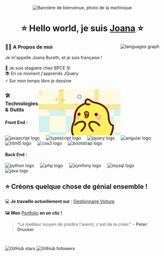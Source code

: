 <div align="center">
  <img height="150" src="bannière_martinique.jpg" alt="Bannière de bienvenue, photo de la martinique" />
</div>

###

<h1 align="center">⭐ Hello world, je suis
    <a href="https://devjoanabureth.github.io/Portfolio/">Joana</a> ⭐</h1>

###

<img align="right" src="https://github-readme-stats.vercel.app/api/top-langs?username=devjoanabureth&locale=en&hide_title=false&layout=compact&card_width=320&langs_count=5&theme=dracula&hide_border=false" height="150" alt="languages graph"  />
<h3 align="left">👩‍💻  A Propos de moi</h3>
<p align="left">Je m'appelle Joana Bureth, et je suis française !<br><br>
  🔭 Je suis stagiaire chez BPCE SI<br>
  📚 En ce moment j'apprends JQuery<br>
  ⚡ Sur mon temps libre je dessine
</p>
<a href="https://devjoanabureth.github.io/Portfolio/">
  <img align="right" height="150" src="giphy.webp"
    alt="Piu Piu du cartoon coréen 'Molang' heureux, avec des étoiles dans les yeux"  />
</a>

###

<h3 align="left">🛠 Technologies & Outils</h3>

###

<div align="left">
  <h4>Front End :</h4>
  <p>
    <img src="https://cdn.jsdelivr.net/gh/devicons/devicon/icons/javascript/javascript-original.svg" height="30" alt="javascript logo"  />
    <img width="12" />
    <img src="https://cdn.jsdelivr.net/gh/devicons/devicon/icons/typescript/typescript-original.svg" height="30" alt="typescript logo"  />
    <img width="12" />
    <img src="https://cdn.jsdelivr.net/gh/devicons/devicon/icons/jquery/jquery-original.svg" height="30" alt="jquery logo"  />
    <img width="12" />
    <img src="https://cdn.jsdelivr.net/gh/devicons/devicon/icons/angular/angular-original.svg" height="30" alt="angular logo"  />
    <img width="12" />
    <img src="https://cdn.jsdelivr.net/gh/devicons/devicon/icons/html5/html5-original.svg" height="30" alt="html5 logo"  />
    <img width="12" />
    <img src="https://cdn.jsdelivr.net/gh/devicons/devicon/icons/css3/css3-original.svg" height="30" alt="css3 logo"  />
    <img width="12" />
    <img src="https://cdn.jsdelivr.net/gh/devicons/devicon/icons/bootstrap/bootstrap-original.svg" height="30" alt="bootstrap logo"  />
    <img width="12" />
  </p>
  <h4>Back End :</h4>
  <p>
    <img src="https://cdn.jsdelivr.net/gh/devicons/devicon/icons/python/python-original.svg" height="30" alt="python logo"  />
    <img width="12" />
    <img src="https://cdn.jsdelivr.net/gh/devicons/devicon/icons/php/php-original.svg" height="30" alt="php logo"  />
    <img width="12" />
    <img src="https://cdn.jsdelivr.net/gh/devicons/devicon/icons/symfony/symfony-original.svg" height="30" alt="symfony logo"  />
    <img width="12" />
    <img src="https://cdn.jsdelivr.net/gh/devicons/devicon/icons/mysql/mysql-original.svg" height="30" alt="mysql logo"  />
    <img width="12" />
    <img src="https://cdn.jsdelivr.net/gh/devicons/devicon/icons/java/java-original.svg" height="30" alt="java logo"  />
    <img width="12" />
  </p>
</div>

###

<h2>⭐ Créons quelque chose de génial ensemble !</h2>

💻 **Je travaille actuellement sur** : [Gestionnaire Voiture](https://github.com/DevJoanaBureth/Gestionnaire-Voiture)

🖼️ **Mon** [Portfolio](https://devjoanabureth.github.io/Portfolio/) **en un clic !**

> "Le meilleur moyen de prédire l'avenir, c'est de le créer." – **Peter Drucker**

<br>

![GitHub stars](https://img.shields.io/github/stars/DevJoanaBureth?style=social)
![GitHub followers](https://img.shields.io/github/followers/DevJoanaBureth?style=social)
